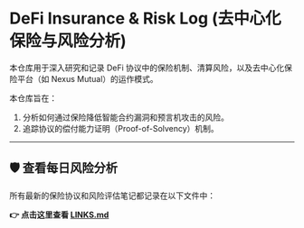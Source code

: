 # DeFi Insurance & Risk Log (去中心化保险与风险分析)

本仓库用于深入研究和记录 DeFi 协议中的保险机制、清算风险，以及去中心化保险平台（如 Nexus Mutual）的运作模式。

本仓库旨在：
1. 分析如何通过保险降低智能合约漏洞和预言机攻击的风险。
2. 追踪协议的偿付能力证明（Proof-of-Solvency）机制。

---

## 🛡️ 查看每日风险分析

所有最新的保险协议和风险评估笔记都记录在以下文件中：

**👉 点击这里查看 [LINKS.md](./LINKS.md)**
